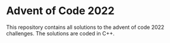 # Advent of Code 2022

This repository contains all solutions to the advent of code 2022 challenges.
The solutions are coded in C++.